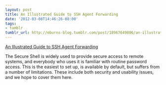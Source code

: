 ```yaml
---
layout: post
title: An Illustrated Guide to SSH Agent Forwarding
date: '2012-03-08T14:46:26-08:00'
tags:
- tumblr
tumblr_url: http://mburns-blog.tumblr.com/post/18967649806/an-illustrated-guide-to-ssh-agent-forwarding
---
```

<a href="http://unixwiz.net/techtips/ssh-agent-forwarding.html">An Illustrated Guide to SSH Agent Forwarding</a>

The Secure Shell is widely used to provide secure access to remote systems, and everybody who uses it is familiar with routine password access. This is the easiest to set up, is available by default, but suffers from a number of limitations. These include both security and usability issues, and we hope to cover them here.

